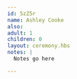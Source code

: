 ```yaml
---
id: 5zZ5r
name: Ashley Cooke
also:
adult: 1
children: 0
layout: ceremony.hbs
notes: |
  Notes go here

---
```

